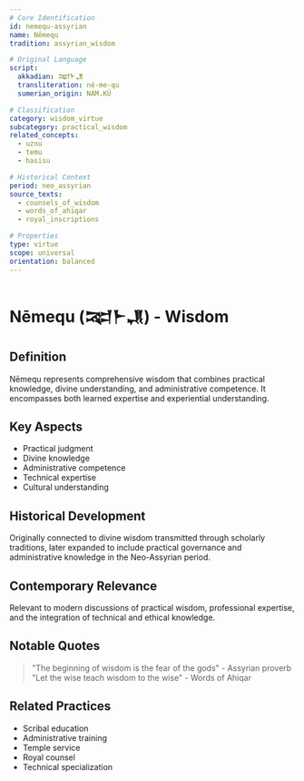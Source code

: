 ```yaml
---
# Core Identification
id: nemequ-assyrian
name: Nēmequ
tradition: assyrian_wisdom

# Original Language
script:
  akkadian: 𒉈𒈨𒂗
  transliteration: né-me-qu
  sumerian_origin: NAM.KÙ

# Classification
category: wisdom_virtue
subcategory: practical_wisdom
related_concepts:
  - uznu
  - temu
  - hasisu

# Historical Context
period: neo_assyrian
source_texts:
  - counsels_of_wisdom
  - words_of_ahiqar
  - royal_inscriptions

# Properties
type: virtue
scope: universal
orientation: balanced
---
```


# Nēmequ (𒉈𒈨𒂗) - Wisdom

## Definition
Nēmequ represents comprehensive wisdom that combines practical knowledge, divine understanding, and administrative competence. It encompasses both learned expertise and experiential understanding.

## Key Aspects
- Practical judgment
- Divine knowledge
- Administrative competence
- Technical expertise
- Cultural understanding

## Historical Development
Originally connected to divine wisdom transmitted through scholarly traditions, later expanded to include practical governance and administrative knowledge in the Neo-Assyrian period.

## Contemporary Relevance
Relevant to modern discussions of practical wisdom, professional expertise, and the integration of technical and ethical knowledge.

## Notable Quotes
> "The beginning of wisdom is the fear of the gods" - Assyrian proverb
> "Let the wise teach wisdom to the wise" - Words of Ahiqar

## Related Practices
- Scribal education
- Administrative training
- Temple service
- Royal counsel
- Technical specialization